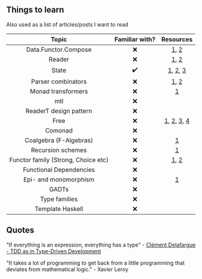 ## Things to learn

Also used as a list of articles/posts I want to read

| Topic | Familiar with? | Resources |
|:-----:|:-----:| :-----:|
| Data.Functor.Compose | :x: | [1](https://hackage.haskell.org/package/transformers-0.3.0.0/docs/Data-Functor-Compose.html), [2](https://medium.com/@fintan.halpenny/compose-tetris-196b70035aff) |
| Reader | :x: | [1](http://haskellbook.com/), [2](https://blog.ssanj.net/posts/2014-09-23-A-Simple-Reader-Monad-Example.html) |
| State | :heavy_check_mark: | [1](http://haskellbook.com/), [2](https://egghead.io/courses/state-monad-in-javascript), [3](https://blog.bitsrc.io/stateful-monads-in-javascript-part-1-f772ac26195c) |
| Parser combinators | :x: | [1](http://haskellbook.com/), [2](https://gist.github.com/yelouafi/556e5159e869952335e01f6b473c4ec1) |
| Monad transformers | :x: | [1](http://haskellbook.com/) |
| mtl | :x: | |
| ReaderT design pattern | :x: | |
| Free | :x: | [1](http://www.parsonsmatt.org/2017/09/22/what_does_free_buy_us.html), [2](https://www.youtube.com/watch?v=rP_JoHKFNJo), [3](http://www.haskellforall.com/2012/06/you-could-have-invented-free-monads.html), [4](http://www.haskellforall.com/2012/07/purify-code-using-free-monads.html) |
| Comonad | :x: | |
| Coalgebra (F-Algebras) | :x: | [1](https://stackoverflow.com/a/16022059/4709004) |
| Recursion schemes | :x: | [1](https://github.com/passy/awesome-recursion-schemes) |
| Functor family (Strong, Choice etc) | :x: | [1](http://lambdajam.yowconference.com.au/slides/yowlambdajam2017/Wilson-ExtendedFunctoFamily.pdf), [2](https://www.youtube.com/watch?v=IJ_bVVsQhvc) |
| Functional Dependencies | :x: | |
| Epi- and monomorphism | :x: | [1](https://www.johndcook.com/blog/2018/08/25/epi-and-mono/)
| GADTs | :x: | |
| Type families | :x: | |
| Template Haskell | :x: | |

## Quotes

"If everything is an expression, everything has a type" - [Clément Delafargue - TDD as in Type-Driven Development](https://www.youtube.com/watch?v=H8JXQPCvTw8&t=11m50s)

"It takes a lot of programming to get back from a little programming that deviates from mathematical logic." - Xavier Leroy
